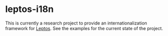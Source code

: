 # leptos-i18n

This is currently a research project to provide an internationalization framework for [Leptos](https://docs.rs/leptos). See the examples for the current state of the project.
